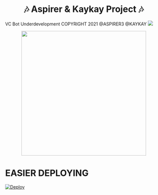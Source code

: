<h1 align="center"><b>🎶 Aspirer & Kaykay Project  🎶</b></h1>

VC Bot Underdevelopment COPYRIGHT 2021 @ASPIRER3 @KAYKAY
  <a href="https://github.com/TeamDaisyX/DaisyX-v2/graphs/commit-activity" alt="Maintenance"> <img src="https://img.shields.io/badge/Maintained%3F-yes-green.svg?style=flat-square" /> </a>
</p>
<p align="center"><a href="https://t.me/intimacyfolkz"><img src="https://telegra.ph/file/aab1116662e9f61d2c4ef.jpg" width="400"></a></p>


#  EASIER DEPLOYING
[![Deploy](https://www.herokucdn.com/deploy/button.svg)](https://heroku.com/deploy?template=https://github.com/daveh566/BeenAspirerVcX.git)
